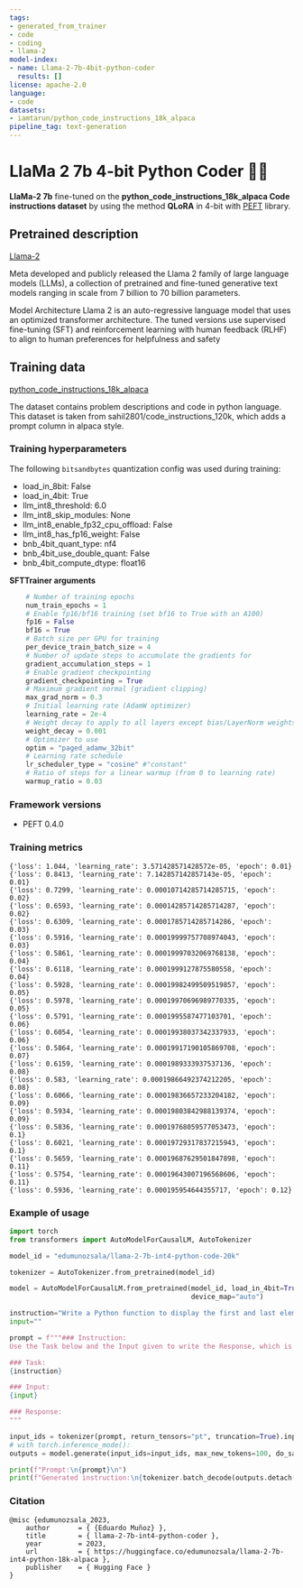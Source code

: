 ```yaml
---
tags:
- generated_from_trainer
- code
- coding
- llama-2
model-index:
- name: Llama-2-7b-4bit-python-coder
  results: []
license: apache-2.0
language:
- code
datasets:
- iamtarun/python_code_instructions_18k_alpaca
pipeline_tag: text-generation
---
```



# LlaMa 2 7b 4-bit Python Coder 👩‍💻 

**LlaMa-2 7b** fine-tuned on the **python_code_instructions_18k_alpaca Code instructions dataset** by using the method **QLoRA** in 4-bit with [PEFT](https://github.com/huggingface/peft) library.

## Pretrained description

[Llama-2](https://huggingface.co/meta-llama/Llama-2-7b)

Meta developed and publicly released the Llama 2 family of large language models (LLMs), a collection of pretrained and fine-tuned generative text models ranging in scale from 7 billion to 70 billion parameters.

Model Architecture Llama 2 is an auto-regressive language model that uses an optimized transformer architecture. The tuned versions use supervised fine-tuning (SFT) and reinforcement learning with human feedback (RLHF) to align to human preferences for helpfulness and safety

## Training data

[python_code_instructions_18k_alpaca](https://huggingface.co/datasets/iamtarun/python_code_instructions_18k_alpaca)

The dataset contains problem descriptions and code in python language. This dataset is taken from sahil2801/code_instructions_120k, which adds a prompt column in alpaca style.

### Training hyperparameters

The following `bitsandbytes` quantization config was used during training:
- load_in_8bit: False
- load_in_4bit: True
- llm_int8_threshold: 6.0
- llm_int8_skip_modules: None
- llm_int8_enable_fp32_cpu_offload: False
- llm_int8_has_fp16_weight: False
- bnb_4bit_quant_type: nf4
- bnb_4bit_use_double_quant: False
- bnb_4bit_compute_dtype: float16

**SFTTrainer arguments**
```py
    # Number of training epochs
    num_train_epochs = 1
    # Enable fp16/bf16 training (set bf16 to True with an A100)
    fp16 = False
    bf16 = True
    # Batch size per GPU for training
    per_device_train_batch_size = 4
    # Number of update steps to accumulate the gradients for
    gradient_accumulation_steps = 1
    # Enable gradient checkpointing
    gradient_checkpointing = True
    # Maximum gradient normal (gradient clipping)
    max_grad_norm = 0.3
    # Initial learning rate (AdamW optimizer)
    learning_rate = 2e-4
    # Weight decay to apply to all layers except bias/LayerNorm weights
    weight_decay = 0.001
    # Optimizer to use
    optim = "paged_adamw_32bit"
    # Learning rate schedule
    lr_scheduler_type = "cosine" #"constant"
    # Ratio of steps for a linear warmup (from 0 to learning rate)
    warmup_ratio = 0.03
```
### Framework versions
- PEFT 0.4.0

### Training metrics
```
{'loss': 1.044, 'learning_rate': 3.571428571428572e-05, 'epoch': 0.01}
{'loss': 0.8413, 'learning_rate': 7.142857142857143e-05, 'epoch': 0.01}
{'loss': 0.7299, 'learning_rate': 0.00010714285714285715, 'epoch': 0.02}
{'loss': 0.6593, 'learning_rate': 0.00014285714285714287, 'epoch': 0.02}
{'loss': 0.6309, 'learning_rate': 0.0001785714285714286, 'epoch': 0.03}
{'loss': 0.5916, 'learning_rate': 0.00019999757708974043, 'epoch': 0.03}
{'loss': 0.5861, 'learning_rate': 0.00019997032069768138, 'epoch': 0.04}
{'loss': 0.6118, 'learning_rate': 0.0001999127875580558, 'epoch': 0.04}
{'loss': 0.5928, 'learning_rate': 0.00019982499509519857, 'epoch': 0.05}
{'loss': 0.5978, 'learning_rate': 0.00019970696989770335, 'epoch': 0.05}
{'loss': 0.5791, 'learning_rate': 0.0001995587477103701, 'epoch': 0.06}
{'loss': 0.6054, 'learning_rate': 0.00019938037342337933, 'epoch': 0.06}
{'loss': 0.5864, 'learning_rate': 0.00019917190105869708, 'epoch': 0.07}
{'loss': 0.6159, 'learning_rate': 0.0001989333937537136, 'epoch': 0.08}
{'loss': 0.583, 'learning_rate': 0.00019866492374212205, 'epoch': 0.08}
{'loss': 0.6066, 'learning_rate': 0.00019836657233204182, 'epoch': 0.09}
{'loss': 0.5934, 'learning_rate': 0.00019803842988139374, 'epoch': 0.09}
{'loss': 0.5836, 'learning_rate': 0.00019768059577053473, 'epoch': 0.1}
{'loss': 0.6021, 'learning_rate': 0.00019729317837215943, 'epoch': 0.1}
{'loss': 0.5659, 'learning_rate': 0.00019687629501847898, 'epoch': 0.11}
{'loss': 0.5754, 'learning_rate': 0.00019643007196568606, 'epoch': 0.11}
{'loss': 0.5936, 'learning_rate': 0.000195954644355717, 'epoch': 0.12}
```

### Example of usage

```py
import torch
from transformers import AutoModelForCausalLM, AutoTokenizer

model_id = "edumunozsala/llama-2-7b-int4-python-code-20k"

tokenizer = AutoTokenizer.from_pretrained(model_id)

model = AutoModelForCausalLM.from_pretrained(model_id, load_in_4bit=True, torch_dtype=torch.float16, 
                                             device_map="auto")

instruction="Write a Python function to display the first and last elements of a list."
input=""

prompt = f"""### Instruction:
Use the Task below and the Input given to write the Response, which is a programming code that can solve the Task.

### Task:
{instruction}

### Input:
{input}

### Response:
"""

input_ids = tokenizer(prompt, return_tensors="pt", truncation=True).input_ids.cuda()
# with torch.inference_mode():
outputs = model.generate(input_ids=input_ids, max_new_tokens=100, do_sample=True, top_p=0.9,temperature=0.3)

print(f"Prompt:\n{prompt}\n")
print(f"Generated instruction:\n{tokenizer.batch_decode(outputs.detach().cpu().numpy(), skip_special_tokens=True)[0][len(prompt):]}")

```

### Citation

```
@misc {edumunozsala_2023,
	author       = { {Eduardo Muñoz} },
	title        = { llama-2-7b-int4-python-coder },
	year         = 2023,
	url          = { https://huggingface.co/edumunozsala/llama-2-7b-int4-python-18k-alpaca },
	publisher    = { Hugging Face }
}
```